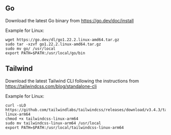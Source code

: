 ## Go
Download the latest Go binary from https://go.dev/doc/install

Example for Linux:
```
wget https://go.dev/dl/go1.22.2.linux-amd64.tar.gz
sudo tar -xzvf go1.22.2.linux-amd64.tar.gz
sudo mv go/ /usr/local
export PATH=$PATH:/usr/local/go/bin
```

## Tailwind
Download the latest Tailwind CLI following the instructions from https://tailwindcss.com/blog/standalone-cli

Example for Linux:
```
curl -sLO https://github.com/tailwindlabs/tailwindcss/releases/download/v3.4.3/tailwindcss-linux-arm64
chmod +x tailwindcss-linux-arm64
sudo mv tailwindcss-linux-arm64 /usr/local
export PATH=$PATH:/usr/local/tailwindcss-linux-arm64
```
